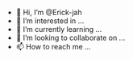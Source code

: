 - 👋 Hi, I’m @Erick-jah
- 👀 I’m interested in ...
- 🌱 I’m currently learning ...
- 💞️ I’m looking to collaborate on ...
- 📫 How to reach me ...

<!---
Erick-jah/Erick-jah is a ✨ special ✨ repository because its `README.md` (this file) appears on your GitHub profile.
You can click the Preview link to take a look at your changes.
--->
